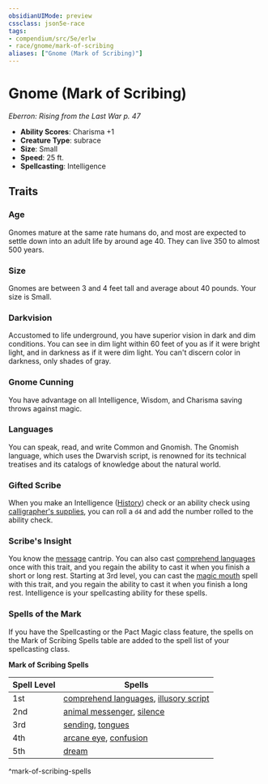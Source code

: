 ```yaml
---
obsidianUIMode: preview
cssclass: json5e-race
tags:
- compendium/src/5e/erlw
- race/gnome/mark-of-scribing
aliases: ["Gnome (Mark of Scribing)"]
---
```


# Gnome (Mark of Scribing)
*Eberron: Rising from the Last War p. 47*

- **Ability Scores**: Charisma +1
- **Creature Type**: subrace
- **Size**: Small
- **Speed**: 25 ft.
- **Spellcasting**: Intelligence


## Traits

### Age

Gnomes mature at the same rate humans do, and most are expected to settle down into an adult life by around age 40. They can live 350 to almost 500 years.

### Size

Gnomes are between 3 and 4 feet tall and average about 40 pounds. Your size is Small.

### Darkvision

Accustomed to life underground, you have superior vision in dark and dim conditions. You can see in dim light within 60 feet of you as if it were bright light, and in darkness as if it were dim light. You can't discern color in darkness, only shades of gray.

### Gnome Cunning

You have advantage on all Intelligence, Wisdom, and Charisma saving throws against magic.

### Languages

You can speak, read, and write Common and Gnomish. The Gnomish language, which uses the Dwarvish script, is renowned for its technical treatises and its catalogs of knowledge about the natural world.

### Gifted Scribe

When you make an Intelligence ([History](../../../Rules%20&%20Options/5e%20Rules/skills.md##History)) check or an ability check using [calligrapher's supplies](calligraphers-supplies.md#), you can roll a `d4` and add the number rolled to the ability check.

### Scribe's Insight

You know the [message](../../spells/message.md#) cantrip. You can also cast [comprehend languages](../../spells/comprehend-languages.md#) once with this trait, and you regain the ability to cast it when you finish a short or long rest. Starting at 3rd level, you can cast the [magic mouth](../../spells/magic-mouth.md#) spell with this trait, and you regain the ability to cast it when you finish a long rest. Intelligence is your spellcasting ability for these spells.

### Spells of the Mark

If you have the Spellcasting or the Pact Magic class feature, the spells on the Mark of Scribing Spells table are added to the spell list of your spellcasting class.

**Mark of Scribing Spells**

| Spell Level | Spells |
|-------------|--------|
| 1st | [comprehend languages](../../spells/comprehend-languages.md#.md#), [illusory script](../../spells/illusory-script.md#) |
| 2nd | [animal messenger](../../spells/animal-messenger.md#), [silence](../../spells/silence.md#) |
| 3rd | [sending](../../spells/sending.md#), [tongues](../../spells/tongues.md#) |
| 4th | [arcane eye](../../spells/arcane-eye.md#), [confusion](../../spells/confusion.md#) |
| 5th | [dream](../../spells/dream.md#) |
^mark-of-scribing-spells